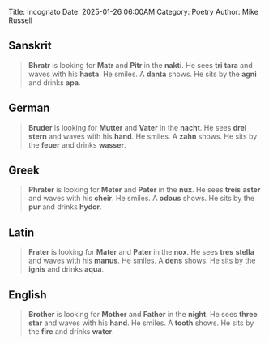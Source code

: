 Title: Incognato
Date: 2025-01-26 06:00AM
Category: Poetry
Author: Mike Russell

## Sanskrit

> **Bhratr** is looking for **Matr** and **Pitr** in the **nakti**. He sees **tri** **tara** and waves with his **hasta**. He smiles. A **danta** shows. He sits by the **agni** and drinks **apa**.

## German

> **Bruder** is looking for **Mutter** and **Vater** in the **nacht**. He sees **drei** **stern** and waves with his **hand**. He smiles. A **zahn** shows. He sits by the **feuer** and drinks **wasser**.

## Greek

> **Phrater** is looking for **Meter** and **Pater** in the **nux**. He sees **treis** **aster** and waves with his **cheir**. He smiles. A **odous** shows. He sits by the **pur** and drinks **hydor**.

## Latin

> **Frater** is looking for **Mater** and **Pater** in the **nox**. He sees **tres** **stella** and waves with his **manus**. He smiles. A **dens** shows. He sits by the **ignis** and drinks **aqua**.

## English

> **Brother** is looking for **Mother** and **Father** in the **night**. He sees **three** **star** and waves with his **hand**. He smiles. A **tooth** shows. He sits by the **fire** and drinks **water**.
